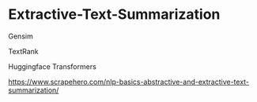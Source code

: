 # Extractive-Text-Summarization

Gensim

TextRank

Huggingface Transformers


https://www.scrapehero.com/nlp-basics-abstractive-and-extractive-text-summarization/
